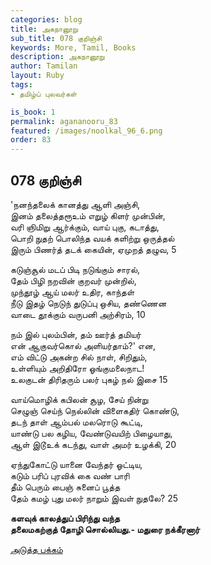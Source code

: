 ```yaml
---
categories: blog
title: அகநானூறு 
sub_title: 078 குறிஞ்சி
keywords: More, Tamil, Books
description: அகநானூறு 
author: Tamilan
layout: Ruby
tags:
- தமிழ்ப் புலவர்கள் 

is_book: 1
permalink: agananooru_83
featured: /images/noolkal_96_6.png
order: 83
---
```



## 078 குறிஞ்சி

'நனந்தலைக் கானத்து ஆளி அஞ்சி,  
இனம் தலைத்தரூஉம் எறுழ் கிளர் முன்பின்,  
வரி ஞிமிறு ஆர்க்கும், வாய் புகு, கடாத்து,  
பொறி நுதற் பொலிந்த வயக் களிற்று ஒருத்தல்  
இரும் பிணர்த் தடக் கையின், ஏமுறத் தழுவ, 5

கடுஞ்சூல் மடப் பிடி நடுங்கும் சாரல்,  
தேம் பிழி நறவின் குறவர் முன்றில்,  
முந்தூழ் ஆய் மலர் உதிர, காந்தள்  
நீடு இதழ் நெடுந் துடுப்பு ஒசிய, தண்ணென  
வாடை தூக்கும் வருபனி அற்சிரம், 10

நம் இல் புலம்பின், தம் ஊர்த் தமியர்  
என் ஆகுவர்கொல் அளியர்தாம்?' என,  
எம் விட்டு அகன்ற சில் நாள், சிறிதும்,  
உள்ளியும் அறிதிரோ ஓங்குமலைநாட!  
உலகுடன் திரிதரும் பலர் புகழ் நல் இசை 15

வாய்மொழிக் கபிலன் சூழ, சேய் நின்று  
செழுஞ் செய்ந் நெல்லின் விளைகதிர் கொண்டு,  
தடந் தாள் ஆம்பல் மலரொடு கூட்டி,  
யாண்டு பல கழிய, வேண்டுவயிற் பிழையாது,  
ஆள் இடூஉக் கடந்து, வாள் அமர் உழக்கி, 20

ஏந்துகோட்டு யானை வேந்தர் ஓட்டிய,  
கடும் பரிப் புரவிக் கை வண் பாரி  
தீம் பெரும் பைஞ் சுனைப் பூத்த  
தேம் கமழ் புது மலர் நாறும் இவள் நுதலே? 25

**களவுக் காலத்துப் பிரிந்து வந்த  
தலைமகற்குத் தோழி சொல்லியது.- மதுரை நக்கீரனார்**

[அடுத்த பக்கம்](agananooru_84)